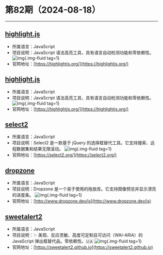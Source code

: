 # 第82期（2024-08-18）

---
## [highlight.js](https://github.com/highlightjs/highlight.js)
- 所属语言：JavaScript
- 项目说明：JavaScript 语法高亮工具，具有语言自动检测功能和零依赖性。
![img](https://mirror.ghproxy.com/https://raw.githubusercontent.com/xiaoxuan6/weekly/main/docs/static/images/2024-08-18/1723945537.png){.img-fluid tag=1}
- 官网地址：[https://highlightjs.org/](https://highlightjs.org/)

## [highlight.js](https://github.com/highlightjs/highlight.js)
- 所属语言：JavaScript
- 项目说明：JavaScript 语法高亮工具，具有语言自动检测功能和零依赖性。
![img](https://mirror.ghproxy.com/https://raw.githubusercontent.com/xiaoxuan6/weekly/main/docs/static/images/2024-08-18/1723945559.png){.img-fluid tag=1}
- 官网地址：[https://highlightjs.org/](https://highlightjs.org/)

## [select2](https://github.com/select2/select2)
- 所属语言：JavaScript
- 项目说明：Select2 是一款基于 jQuery 的选择框替代工具。它支持搜索、远程数据集和结果无限滚动。
![img](https://mirror.ghproxy.com/https://raw.githubusercontent.com/xiaoxuan6/weekly/main/docs/static/images/2024-08-18/1723945972.png){.img-fluid tag=1}
- 官网地址：[https://select2.org/](https://select2.org/)

## [dropzone](https://github.com/dropzone/dropzone)
- 所属语言：JavaScript
- 项目说明：Dropzone 是一个易于使用的拖放库。它支持图像预览并显示漂亮的进度条。
![img](https://mirror.ghproxy.com/https://raw.githubusercontent.com/xiaoxuan6/weekly/main/docs/static/images/2024-08-18/1723946399.png){.img-fluid tag=1}
- 官网地址：[http://www.dropzone.dev/js](http://www.dropzone.dev/js)

## [sweetalert2](https://github.com/sweetalert2/sweetalert2)
- 所属语言：JavaScript
- 项目说明：✨ 美观、反应灵敏、高度可定制且可访问（WAI-ARIA）的 JavaScript 弹出框替代品。零依赖性。🇺🇦
![img](https://mirror.ghproxy.com/https://raw.githubusercontent.com/xiaoxuan6/weekly/main/docs/static/images/2024-08-18/1723947019.png){.img-fluid tag=1}
- 官网地址：[https://sweetalert2.github.io](https://sweetalert2.github.io)
